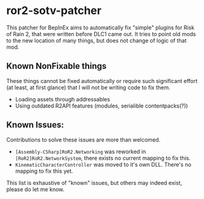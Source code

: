# ror2-sotv-patcher

This patcher for BepInEx aims to automatically fix "simple" plugins for Risk of Rain 2, that were written before DLC1 came out.
It tries to point old mods to the new location of many things, but does not change of logic of that mod.

## Known NonFixable things
These things cannot be fixed automatically or require such significant effort (at least, at first glance) that I will not be writing code to fix them.
* Loading assets through addressables
* Using outdated R2API features (modules, serialible contentpacks(?))

## Known Issues:
Contributions to solve these issues are more than welcomed.
*  `[Assembly-CSharp]RoR2.Networking` was reworked in `[RoR2]RoR2.NetworkSystem`, there exists no current mapping to fix this.
*  `KinematicCharacterController` was moved to it's own DLL. There's no mapping to fix this yet.

This list is exhaustive of "known" issues, but others may indeed exist, please do let me know.
